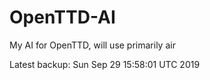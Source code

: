 # OpenTTD-AI
My AI for OpenTTD, will use primarily air

Latest backup: Sun Sep 29 15:58:01 UTC 2019
